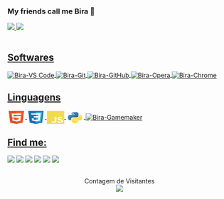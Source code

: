 ### My friends call me Bira 👋

<div align: "center">
  <a href="https://github.com/BiraBalaZ">
  <img height="160em" src="https://github-readme-stats.vercel.app/api?username=birabalaz&show_icons=true&theme=dracula&include_all_commits=true&count_private=true&borders=false"/>
  <img height="160em" src="https://github-readme-stats.vercel.app/api/top-langs/?username=birabalaz&layout=compact&langs_count=8&theme=dracula&hide_&card_width=365"/>
</div>
  
  <div style="display: inline_block"><br>
  
  ## Softwares
  

  <!--<img align="center" alt="Bira-SonyVegas" height="30" width="30"  src="https://user-images.githubusercontent.com/85596186/197551413-db533b4a-ca13-465b-8e84-eede970f1808.png" /> -->
  <img align="center" alt="Bira-VS Code" height="30" width="40"  src="https://cdn.jsdelivr.net/gh/devicons/devicon/icons/vscode/vscode-original.svg" />
  <img align="center" alt="Bira-Git"     height="30" width="40"  src="https://cdn.jsdelivr.net/gh/devicons/devicon/icons/git/git-original.svg" />
  <img align="center" alt="Bira-GitHub"  height="30" width="30" src="https://user-images.githubusercontent.com/85596186/197550500-e095478b-f97b-43d1-9df1-02718e3ba928.png" />
  <img align="center" alt="Bira-Opera"   height="30"   width="40"  src="https://cdn.jsdelivr.net/gh/devicons/devicon/icons/opera/opera-original.svg"/>
  <img align="center" alt="Bira-Chrome"  height="30"   width="40"  src="https://cdn.jsdelivr.net/gh/devicons/devicon/icons/chrome/chrome-original.svg"/>
  <!--<img align="center" alt="Bira-Linux"  height="30"   width="40" src="https://cdn.jsdelivr.net/gh/devicons/devicon/icons/linux/linux-original.svg" />
  <img align="center" alt="Bira-MySQL" height="30" width="40"  src="https://cdn.jsdelivr.net/gh/devicons/devicon/icons/mysql/mysql-original-wordmark.svg">-->
 
 ## Linguagens
 
  <img align="center" alt="Bira-HTML" height="30" width="40" src="https://raw.githubusercontent.com/devicons/devicon/master/icons/html5/html5-original.svg">
  <img align="center" alt="Bira-CSS" height="30" width="40" src="https://raw.githubusercontent.com/devicons/devicon/master/icons/css3/css3-original.svg">
  <img align="center" alt="Bira-Js" height="30" width="40" src="https://raw.githubusercontent.com/devicons/devicon/master/icons/javascript/javascript-plain.svg">
  <!--<img align="center" alt="Bira-TypeScript" height="30" width="40" src="https://cdn.jsdelivr.net/gh/devicons/devicon/icons/typescript/typescript-original.svg" />-->
  <!--<img align="center" alt="Bira-Lua" height="30" width="40" src="https://cdn.jsdelivr.net/gh/devicons/devicon/icons/lua/lua-original.svg" />-->
	
  <!--<img align="center" alt="Bira-C" height="30" width="40" src="https://raw.githubusercontent.com/devicons/devicon/master/icons/c/c-original.svg">-->
  <!--<img align="center" alt="Bira-C#" height="30" width="40"  src="https://cdn.jsdelivr.net/gh/devicons/devicon/icons/csharp/csharp-original.svg">-->
  <!--<img align="center" alt="Bira-Ruby" height="30" width="40" src="https://raw.githubusercontent.com/devicons/devicon/master/icons/ruby/ruby-original.svg">-->
  <img align="center" alt="Bira-Python" height="30" width="40" src="https://raw.githubusercontent.com/devicons/devicon/master/icons/python/python-original.svg">
  <img align="center" alt="Bira-Gamemaker" height="30" width="40" src="https://coal.gamemaker.io/sites/5d75794b3c84c70006700381/theme/images/svg/logomark.svg">
  <!--<img align="center" alt="Bira-Java" height="30" width="40"  src="https://cdn.jsdelivr.net/gh/devicons/devicon/icons/java/java-original.svg">-->
</div>
  
  ## Find me:
  
<div>
	<a target="_blank" href= "https://linktr.ee/birabalaz"> <img src="https://img.shields.io/badge/linktree-39E09B?style=for-the-badge&logo=linktree&logoColor=white"></a>
	<a target="_blank" href= "https://www.instagram.com/eriick.monteiro/"> <img src="https://img.shields.io/badge/-Instagram-%23E4405F?style=for-the-badge&logo=instagram&logoColor=white"></a>
	<a target="_blank" href= "https://birabalaz.itch.io/"> <img src="https://img.shields.io/badge/Itch.io-FA5C5C?style=for-the-badge&logo=itchdotio&logoColor=white"></a>
	<a target="_blank" href= "https://www.linkedin.com/in/erick-monteiro-anjos-328b351b6/"> <img src="https://img.shields.io/badge/-LinkedIn-%230077B5?style=for-the-badge&logo=linkedin&logoColor=white"></a>
	<a target="_blank" href= "https://www.reddit.com/user/BiraBalaZ"> <img src="https://img.shields.io/badge/Reddit-FF4500?style=for-the-badge&logo=reddit&logoColor=white=for-the-badge&logo=gmail&logoColor=white"></a>
	<a target="_blank" href= "https://www.buymeacoffee.com/erickmonteiro"> <img src="https://img.shields.io/badge/Buy%20Me%20a%20Coffee-yellow?style=for-the-badge&logo=buy-me-a-coffe&logoColor=black=for-the-badge&logo=gmail&logoColor=black"></a>	
</div>

##

<p align="center"> 
  Contagem de Visitantes<br>
  <img src="https://profile-counter.glitch.me/birabalaz/count.svg" />
</p>
